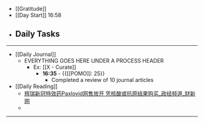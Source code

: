 - [[Gratitude]]
- [[Day Start]] 16:58
- Daily Tasks
    - 
- ---
- [[Daily Journal]] 
    - EVERYTHING GOES HERE UNDER A PROCESS HEADER
        - Ex: [[X - Curate]]
            - **16:35** - {{[[POMO]]: 25}}
                -  Completed a review of 10 journal articles
- [[Daily Reading]]
    - [辉瑞新冠特效药Paxlovid网售放开 凭核酸或抗原结果购买\_政经频道\_财新网](https://china.caixin.com/2022-12-13/101977571.html)
    - 
- ---
